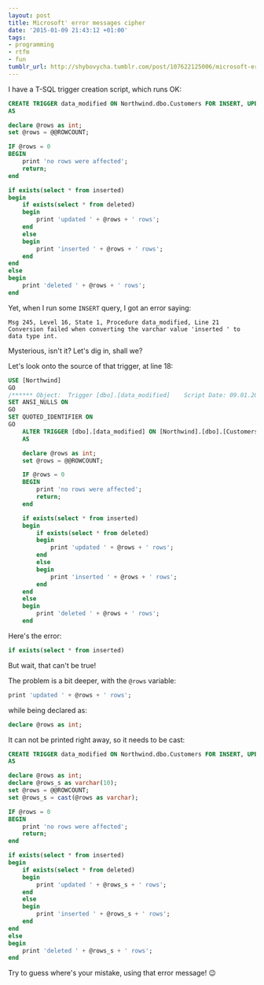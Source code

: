 ```yaml
---
layout: post
title: Microsoft' error messages cipher
date: '2015-01-09 21:43:12 +01:00'
tags:
- programming
- rtfm
- fun
tumblr_url: http://shybovycha.tumblr.com/post/107622125006/microsoft-error-messages-cipher
---
```


I have a T-SQL trigger creation script, which runs OK:

```sql
CREATE TRIGGER data_modified ON Northwind.dbo.Customers FOR INSERT, UPDATE, DELETE
AS

declare @rows as int;
set @rows = @@ROWCOUNT;

IF @rows = 0
BEGIN
    print 'no rows were affected';
    return;
end

if exists(select * from inserted)
begin
    if exists(select * from deleted)
    begin
        print 'updated ' + @rows + ' rows';
    end
    else
    begin
        print 'inserted ' + @rows + ' rows';
    end
end
else
begin
    print 'deleted ' + @rows + ' rows';
end
```

Yet, when I run some `INSERT` query, I got an error saying:

```
Msg 245, Level 16, State 1, Procedure data_modified, Line 21
Conversion failed when converting the varchar value 'inserted ' to data type int.
```

Mysterious, isn't it? Let's dig in, shall we?

<!--more-->

Let's look onto the source of that trigger, at line 18:

```sql
USE [Northwind]
GO
/****** Object:  Trigger [dbo].[data_modified]    Script Date: 09.01.2015 18:18:14 ******/
SET ANSI_NULLS ON
GO
SET QUOTED_IDENTIFIER ON
GO
    ALTER TRIGGER [dbo].[data_modified] ON [Northwind].[dbo].[Customers] FOR INSERT, UPDATE, DELETE
    AS

    declare @rows as int;
    set @rows = @@ROWCOUNT;

    IF @rows = 0
    BEGIN
        print 'no rows were affected';
        return;
    end

    if exists(select * from inserted)
    begin
        if exists(select * from deleted)
        begin
            print 'updated ' + @rows + ' rows';
        end
        else
        begin
            print 'inserted ' + @rows + ' rows';
        end
    end
    else
    begin
        print 'deleted ' + @rows + ' rows';
    end
```

Here's the error:

```sql
if exists(select * from inserted)
```

But wait, that can't be true!

The problem is a bit deeper, with the `@rows` variable:

```sql
print 'updated ' + @rows + ' rows';
```

while being declared as:

```sql
declare @rows as int;
```

It can not be printed right away, so it needs to be cast:

```sql
CREATE TRIGGER data_modified ON Northwind.dbo.Customers FOR INSERT, UPDATE, DELETE
AS

declare @rows as int;
declare @rows_s as varchar(10);
set @rows = @@ROWCOUNT;
set @rows_s = cast(@rows as varchar);

IF @rows = 0
BEGIN
    print 'no rows were affected';
    return;
end

if exists(select * from inserted)
begin
    if exists(select * from deleted)
    begin
        print 'updated ' + @rows_s + ' rows';
    end
    else
    begin
        print 'inserted ' + @rows_s + ' rows';
    end
end
else
begin
    print 'deleted ' + @rows_s + ' rows';
end
```

Try to guess where's your mistake, using that error message! 😉
